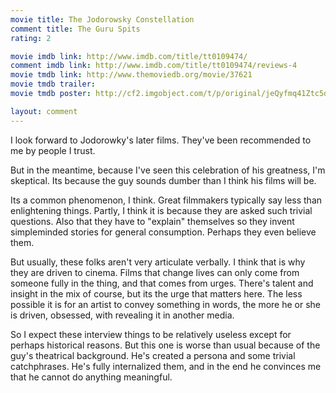```yaml
---
movie title: The Jodorowsky Constellation
comment title: The Guru Spits
rating: 2

movie imdb link: http://www.imdb.com/title/tt0109474/
comment imdb link: http://www.imdb.com/title/tt0109474/reviews-4
movie tmdb link: http://www.themoviedb.org/movie/37621
movie tmdb trailer: 
movie tmdb poster: http://cf2.imgobject.com/t/p/original/jeQyfmq41Ztc5dX87GnoeVg3QIn.jpg

layout: comment
---
```


I look forward to Jodorowky's later films. They've been recommended to me by people I trust.

But in the meantime, because I've seen this celebration of his greatness, I'm skeptical. Its because the guy sounds dumber than I think his films will be.

Its a common phenomenon, I think. Great filmmakers typically say less than enlightening things. Partly, I think it is because they are asked such trivial questions. Also that they have to "explain" themselves so they invent simpleminded stories for general consumption. Perhaps they even believe them. 

But usually, these folks aren't very articulate verbally. I think that is why they are driven to cinema. Films that change lives can only come from someone fully in the thing, and that comes from urges. There's talent and insight in the mix of course, but its the urge that matters here. The less possible it is for an artist to convey something in words, the more he or she is driven, obsessed, with revealing it in another media.

So I expect these interview things to be relatively useless except for perhaps historical reasons. But this one is worse than usual because of the guy's theatrical background. He's created a persona and some trivial catchphrases. He's fully internalized them, and in the end he convinces me that he cannot do anything meaningful.